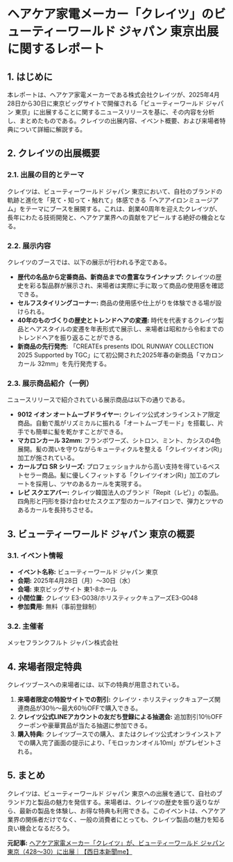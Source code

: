# ヘアケア家電メーカー「クレイツ」のビューティーワールド ジャパン 東京出展に関するレポート

## 1. はじめに

本レポートは、ヘアケア家電メーカーである株式会社クレイツが、2025年4月28日から30日に東京ビッグサイトで開催される「ビューティーワールド ジャパン 東京」に出展することに関するニュースリリースを基に、その内容を分析し、まとめたものである。クレイツの出展内容、イベント概要、および来場者特典について詳細に解説する。

## 2. クレイツの出展概要

### 2.1. 出展の目的とテーマ

クレイツは、ビューティーワールド ジャパン 東京において、自社のブランドの軌跡と進化を「見て・知って・触れて」体感できる「ヘアアイロンミュージアム」をテーマにブースを展開する。これは、創業40周年を迎えたクレイツが、長年にわたる技術開発と、ヘアケア業界への貢献をアピールする絶好の機会となる。

### 2.2. 展示内容

クレイツのブースでは、以下の展示が行われる予定である。

* **歴代の名品から定番商品、新商品までの豊富なラインナップ:** クレイツの歴史を彩る製品群が展示され、来場者は実際に手に取って商品の使用感を確認できる。
* **セルフスタイリングコーナー:** 商品の使用感や仕上がりを体験できる場が設けられる。
* **40年のものづくりの歴史とトレンドヘアの変遷:** 時代を代表するクレイツ製品とヘアスタイルの変遷を年表形式で展示し、来場者は昭和から令和までのトレンドヘアを振り返ることができる。
* **新商品の先行発売:** 「CREATEs presents IDOL RUNWAY COLLECTION 2025 Supported by TGC」にて初公開された2025年春の新商品「マカロンカール 32mm」を先行発売する。

### 2.3. 展示商品紹介（一例）

ニュースリリースで紹介されている展示商品は以下の通りである。

* **9012 イオン オートムーブドライヤー:** クレイツ公式オンラインストア限定商品。自動で風がリズミカルに振れる「オートムーブモード」を搭載し、片手でも簡単に髪を乾かすことができる。
* **マカロンカール 32mm:** フランボワーズ、シトロン、ミント、カシスの4色展開。髪の潤いを守りながらキューティクルを整える「クレイツイオン(R)」加工が施されている。
* **カールプロ SR シリーズ:** プロフェッショナルから高い支持を得ているベストセラー商品。髪に優しくフィットする「クレイツイオン(R)」加工のプレートを採用し、ツヤのあるカールを実現する。
* **レピ スクエアバー:** クレイツ韓国法人のブランド「Repit（レピ）」の製品。四角形と円形を掛け合わせたスクエア型のカールアイロンで、弾力とツヤのあるカールを長持ちさせる。

## 3. ビューティーワールド ジャパン 東京の概要

### 3.1. イベント情報

* **イベント名称:** ビューティーワールド ジャパン 東京
* **会期:** 2025年4月28日（月）～30日（水）
* **会場:** 東京ビッグサイト 東1-8ホール
* **小間位置:** クレイツ E3-G038/ホリスティックキュアーズE3-G048
* **参加費用:** 無料（事前登録制）

### 3.2. 主催者

メッセフランクフルト ジャパン株式会社

## 4. 来場者限定特典

クレイツブースへの来場者には、以下の特典が用意されている。

1. **来場者限定の特設サイトでの割引:** クレイツ・ホリスティックキュアーズ関連商品が30％～最大60％OFFで購入できる。
2. **クレイツ公式LINEアカウントの友だち登録による抽選会:** 追加割引10％OFFクーポンや豪華賞品が当たる抽選に参加できる。
3. **購入特典:** クレイツブースでの購入、またはクレイツ公式オンラインストアでの購入完了画面の提示により、「モロッカンオイル10ml」がプレゼントされる。

## 5. まとめ

クレイツは、ビューティーワールド ジャパン 東京への出展を通じて、自社のブランド力と製品の魅力を発信する。来場者は、クレイツの歴史を振り返りながら、最新の製品を体験し、お得な特典も利用できる。このイベントは、ヘアケア業界の関係者だけでなく、一般の消費者にとっても、クレイツ製品の魅力を知る良い機会となるだろう。



**元記事:** [ヘアケア家電メーカー「クレイツ」が、ビューティーワールド ジャパン 東京（428～30）に出展｜【西日本新聞me】](https://www.nishinippon.co.jp/item/o/1340781/)
